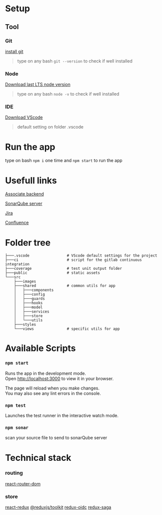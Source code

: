 # Setup

## Tool

### Git

[install git](https://git-scm.com/downloads)

> type on any bash `git --version` to check if well installed

### Node

[Download last LTS node version](https://nodejs.org/en/download)

> type on any bash `node -v` to check if well installed

### IDE

[Download VScode](https://code.visualstudio.com)

> default setting on folder .vscode

# Run the app

type on bash `npm i` one time
and `npm start` to run the app

# Usefull links

[Associate backend](https://gitlab.adaje.oi.enedis.fr/SOLSEC/the-doors/doors-api)

[SonarQube server](https://sonarqube.adaje.oi.enedis.fr)

[Jira](https://gojira.enedis.fr/secure/RapidBoard.jspa?rapidView=5756&useStoredSettings=true)

[Confluence](https://goconfluence.enedis.fr/display/DOR/The+DOORS%27+home)

# Folder tree

```
├───.vscode                 # VScode default settings for the project
├───ci                      # script for the gitlab continuous integration
├───coverage                # test unit output folder
├───public                  # static assets
└───src
    ├───images
    ├───shared              # common utils for app
    │   ├───components
    │   ├───config
    │   ├───guards
    │   ├───hooks
    │   ├───model
    │   ├───services
    │   ├───store
    │   └───utils
    ├───styles
    └───views               # specific utils for app
```

# Available Scripts

### `npm start`

Runs the app in the development mode.\
Open [http://localhost:3000](http://localhost:3000) to view it in your browser.

The page will reload when you make changes.\
You may also see any lint errors in the console.

### `npm test`

Launches the test runner in the interactive watch mode.

### `npm sonar`

scan your source file to send to sonarQube server

# Technical stack

### routing

[react-router-dom](https://github.com/remix-run/react-router)

### store

[react-redux](https://github.com/reduxjs/react-redux)
[@reduxjs/toolkit](https://github.com/reduxjs/redux-toolkit)
[redux-oidc](https://github.com/maxmantz/redux-oidc)
[redux-saga](https://github.com/redux-saga/redux-saga/tree/main)
